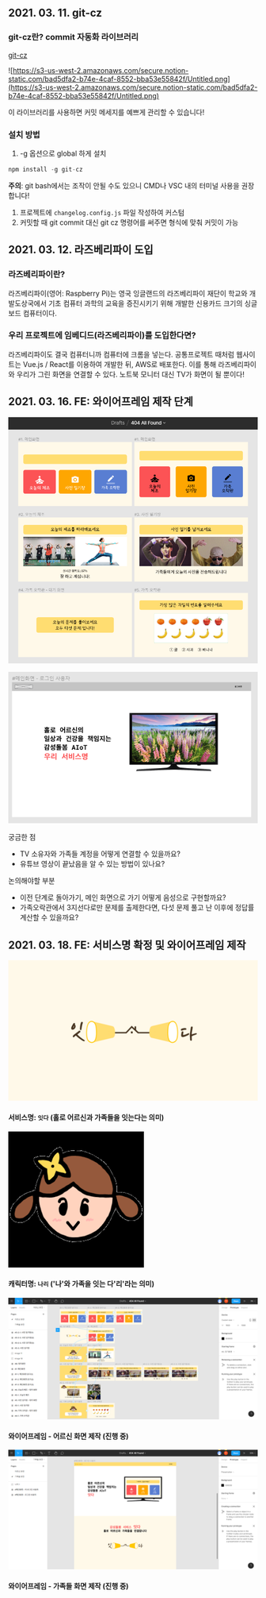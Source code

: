 ## 2021. 03. 11. git-cz

### git-cz란? commit 자동화 라이브러리

[git-cz](https://www.npmjs.com/package/git-cz)

![https://s3-us-west-2.amazonaws.com/secure.notion-static.com/bad5dfa2-b74e-4caf-8552-bba53e55842f/Untitled.png](https://s3-us-west-2.amazonaws.com/secure.notion-static.com/bad5dfa2-b74e-4caf-8552-bba53e55842f/Untitled.png)

이 라이브러리를 사용하면 커밋 메세지를 예쁘게 관리할 수 있습니다!



### 설치 방법

1. -g 옵션으로 global 하게 설치

```jsx
npm install -g git-cz
```

**주의**: git bash에서는 조작이 안될 수도 있으니 CMD나 VSC 내의 터미널 사용을 권장합니다!

1. 프로젝트에 `changelog.config.js` 파일 작성하여 커스텀
2. 커밋할 때 git commit 대신 git cz 명령어를 써주면 형식에 맞춰 커밋이 가능





## 2021. 03. 12. 라즈베리파이 도입

### 라즈베리파이란?

라즈베리파이(영어: Raspberry Pi)는 영국 잉글랜드의 라즈베리파이 재단이 학교와 개발도상국에서 기초 컴퓨터 과학의 교육을 증진시키기 위해 개발한 신용카드 크기의 싱글 보드 컴퓨터이다.



### 우리 프로젝트에 임베디드(라즈베리파이)를 도입한다면?

라즈베리파이도 결국 컴퓨터니까 컴퓨터에 크롬을 넣는다.
공통프로젝트 때처럼 웹사이트는 Vue.js / React를 이용하여 개발한 뒤, AWS로 배포한다.
이를 통해 라즈베리파이와 우리가 그린 화면을 연결할 수 있다.
노트북 모니터 대신 TV가 화면이 될 뿐이다!



## 2021. 03. 16. FE: 와이어프레임 제작 단계

![image-20210316235558916](HJ.assets/image-20210316235558916.png)

![image-20210316235610711](HJ.assets/image-20210316235610711.png)

궁금한 점

- TV 소유자와 가족들 계정을 어떻게 연결할 수 있을까요?
- 유튜브 영상이 끝났음을 알 수 있는 방법이 있나요?



논의해야할 부분

- 이전 단계로 돌아가기, 메인 화면으로 가기 어떻게 음성으로 구현할까요?
- 가족오락관에서 3지선다로만 문제를 출제한다면, 다섯 문제 풀고 난 이후에 정답률 계산할 수 있을까요?



## 2021. 03. 18. FE: 서비스명 확정 및 와이어프레임 제작

![image-20210318235214477](HJ.assets/image-20210318235214477.png)

#### 서비스명: `잇다` (홀로 어르신과 가족들을 잇는다는 의미)



![image-20210318235321067](HJ.assets/image-20210318235321067.png)

#### 캐릭터명: `나리` ('나'와 가족을 잇는 다'리'라는 의미)



![image-20210318235145270](HJ.assets/image-20210318235145270.png)

#### 와이어프레임 - 어르신 화면 제작 (진행 중)



![image-20210318235452111](HJ.assets/image-20210318235452111.png)

#### 와이어프레임 - 가족들 화면 제작 (진행 중)
